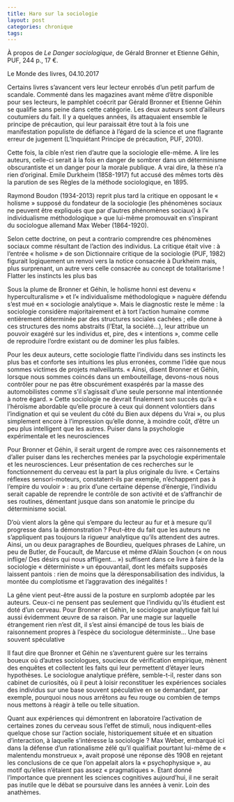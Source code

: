 ```yaml
---
title: Haro sur la sociologie
layout: post
categories: chronique
tags: 
---
```


À propos de <i>Le Danger sociologique</i>, de Gérald Bronner et Etienne Géhin, PUF, 244 p., 17 €.

Le Monde des livres, 04.10.2017

Certains livres s’avancent vers leur lecteur enrobés d’un petit parfum de scandale. Commenté dans les magazines avant même d’être disponible pour ses lecteurs, le pamphlet coécrit par Gérald Bronner et Etienne Géhin se qualifie sans peine dans cette catégorie. Les deux auteurs sont d’ailleurs coutumiers du fait. Il y a quelques années, ils attaquaient ensemble le principe de précaution, qui leur paraissait être tout à la fois une manifestation populiste de défiance à l’égard de la science et une flagrante erreur de jugement (L’Inquiétant Principe de précaution, PUF, 2010).

Cette fois, la cible n’est rien d’autre que la sociologie elle-même. A lire les auteurs, celle-ci serait à la fois en danger de sombrer dans un déterminisme obscurantiste et un danger pour la morale publique. A vrai dire, la thèse n’a rien d’original. Emile Durkheim (1858-1917) fut accusé des mêmes torts dès la parution de ses Règles de la méthode sociologique, en 1895.

Raymond Boudon (1934-2013) reprit plus tard la critique en opposant le « holisme » supposé du fondateur de la sociologie (les phénomènes sociaux ne peuvent être expliqués que par d’autres phénomènes sociaux) à l’« individualisme méthodologique » que lui-même promouvait en s’inspirant du sociologue allemand Max Weber (1864-1920).

Selon cette doctrine, on peut a contrario comprendre ces phénomènes sociaux comme résultant de l’action des individus. La critique était vive : à l’entrée « holisme » de son Dictionnaire critique de la sociologie (PUF, 1982) figurait logiquement un renvoi vers la notice consacrée à Durkheim mais, plus surprenant, un autre vers celle consacrée au concept de totalitarisme !
Flatter les instincts les plus bas

Sous la plume de Bronner et Géhin, le holisme honni est devenu « hyperculturalisme » et l’« individualisme méthodologique » naguère défendu s’est mué en « sociologie analytique ». Mais le diagnostic reste le même : la sociologie considère majoritairement et à tort l’action humaine comme entièrement déterminée par des structures sociales cachées ; elle donne à ces structures des noms abstraits (l’Etat, la société…), leur attribue un pouvoir exagéré sur les individus et, pire, des « intentions », comme celle de reproduire l’ordre existant ou de dominer les plus faibles.

Pour les deux auteurs, cette sociologie flatte l’individu dans ses instincts les plus bas et conforte ses intuitions les plus erronées, comme l’idée que nous sommes victimes de projets malveillants. « Ainsi, disent Bronner et Géhin, lorsque nous sommes coincés dans un embouteillage, devons-nous nous contrôler pour ne pas être obscurément exaspérés par la masse des automobilistes comme s’il s’agissait d’une seule personne mal intentionnée à notre égard. » Cette sociologie ne devrait finalement son succès qu’à « l’héroïsme abordable qu’elle procure à ceux qui donnent volontiers dans l’indignation et qui se veulent du côté du Bien aux dépens du Vrai », ou plus simplement encore à l’impression qu’elle donne, à moindre coût, d’être un peu plus intelligent que les autres.
Puiser dans la psychologie expérimentale et les neurosciences

Pour Bronner et Géhin, il serait urgent de rompre avec ces raisonnements et d’aller puiser dans les recherches menées par la psychologie expérimentale et les neurosciences. Leur présentation de ces recherches sur le fonctionnement du cerveau est la part la plus originale du livre. « Certains réflexes sensori-moteurs, constatent-ils par exemple, n’échappent pas à l’empire du vouloir » : au prix d’une certaine dépense d’énergie, l’individu serait capable de reprendre le contrôle de son activité et de s’affranchir de ses routines, démentant jusque dans son anatomie le principe du déterminisme social.

D’où vient alors la gêne qui s’empare du lecteur au fur et à mesure qu’il progresse dans la démonstration ? Peut-être du fait que les auteurs ne s’appliquent pas toujours la rigueur analytique qu’ils attendent des autres. Ainsi, un ou deux paragraphes de Bourdieu, quelques phrases de Lahire, un peu de Butler, de Foucault, de Marcuse et même d’Alain Souchon (« on nous inflige/ Des désirs qui nous affligent… ») suffisent dans ce livre à faire de la sociologie « déterministe » un épouvantail, dont les méfaits supposés laissent pantois : rien de moins que la déresponsabilisation des individus, la montée du complotisme et l’aggravation des inégalités !

La gêne vient peut-être aussi de la posture en surplomb adoptée par les auteurs. Ceux-ci ne pensent pas seulement que l’individu qu’ils étudient est doté d’un cerveau. Pour Bronner et Géhin, le sociologue analytique fait lui aussi évidemment œuvre de sa raison. Par une magie sur laquelle étrangement rien n’est dit, il s’est ainsi émancipé de tous les biais de raisonnement propres à l’espèce du sociologue déterministe…
Une base souvent spéculative

Il faut dire que Bronner et Géhin ne s’aventurent guère sur les terrains boueux où d’autres sociologues, soucieux de vérification empirique, mènent des enquêtes et collectent les faits qui leur permettent d’étayer leurs hypothèses. Le sociologue analytique préfère, semble-t-il, rester dans son cabinet de curiosités, où il peut à loisir reconstituer les expériences sociales des individus sur une base souvent spéculative en se demandant, par exemple, pourquoi nous nous arrêtons au feu rouge ou combien de temps nous mettons à réagir à telle ou telle situation.

Quant aux expériences qui démontrent en laboratoire l’activation de certaines zones du cerveau sous l’effet de stimuli, nous indiquent-elles quelque chose sur l’action sociale, historiquement située et en situation d’interaction, à laquelle s’intéresse la sociologie ? Max Weber, embarqué ici dans la défense d’un rationalisme zélé qu’il qualifiait pourtant lui-même de « malentendu monstrueux », avait proposé une réponse dès 1908 en rejetant les conclusions de ce que l’on appelait alors la « psychophysique », au motif qu’elles n’étaient pas assez « pragmatiques ». Etant donné l’importance que prennent les sciences cognitives aujourd’hui, il ne serait pas inutile que le débat se poursuive dans les années à venir. Loin des anathèmes.
